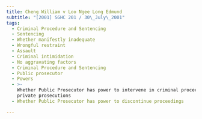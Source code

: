 ```yaml
---
title: Cheng William v Loo Ngee Long Edmund
subtitle: "[2001] SGHC 201 / 30\_July\_2001"
tags:
  - Criminal Procedure and Sentencing
  - Sentencing
  - Whether manifestly inadequate
  - Wrongful restraint
  - Assault
  - Criminal intimidation
  - No aggravating factors
  - Criminal Procedure and Sentencing
  - Public prosecutor
  - Powers
  - >-
    Whether Public Prosecutor has power to intervene in criminal proceedings and
    private prosecutions
  - Whether Public Prosecutor has power to discontinue proceedings

---
```


